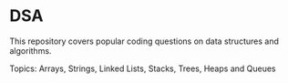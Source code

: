 # DSA
This repository covers popular coding questions on data structures and algorithms. 

Topics: Arrays, Strings, Linked Lists, Stacks, Trees, Heaps and Queues
